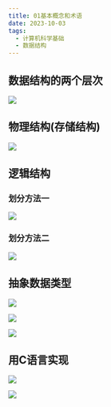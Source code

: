 ```yaml
---
title: 01基本概念和术语
date: 2023-10-03
tags:
  - 计算机科学基础
  - 数据结构
---
```

## 数据结构的两个层次

![](/images/posts/Pasted%20image%2020231003202919.png)

## 物理结构(存储结构)

![](/images/posts/Pasted%20image%2020231003202822.png)

## 逻辑结构

### 划分方法一

![](/images/posts/Pasted%20image%2020231003203011.png)

### 划分方法二

![](/images/posts/Pasted%20image%2020231003203053.png)

## 抽象数据类型

![](/images/posts/Pasted%20image%2020231003203735.png)

![](_images/Pasted%20image%2020231004143516.png)

![](/images/posts/Pasted%20image%2020231003204813.png)

## 用C语言实现

![](/images/posts/Pasted%20image%2020231003205433.png)

![](/images/posts/Pasted%20image%2020231003205505.png)